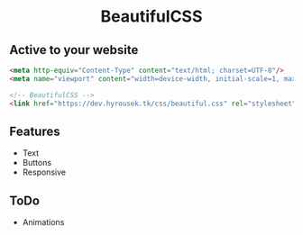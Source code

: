 <div align="center">
   <h1>BeautifulCSS</h1>
 </div>

## Active to your website
```html
<meta http-equiv="Content-Type" content="text/html; charset=UTF-8"/>
<meta name="viewport" content="width=device-width, initial-scale=1, maximum-scale=1.0, user-scalable=no"/>

<!-- BeautifulCSS -->
<link href="https://dev.hyrousek.tk/css/beautiful.css" rel="stylesheet">
```

## Features
 - Text
 - Buttons
 - Responsive

## ToDo
 - Animations
